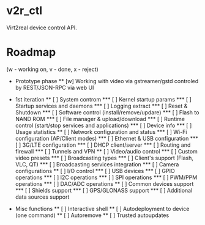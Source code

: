 v2r_ctl
=======

Virt2real device control API.

Roadmap
=======

(w - working on, v - done, x - reject)

* Prototype phase
** [w] Working with video via gstreamer/gstd controled by REST/JSON-RPC via web UI

* 1st iteration 
** [ ] System controm
*** [ ] Kernel startup params
*** [ ] Startup services and daemons
*** [ ] Logging extract
*** [ ] Reset & Shutdown
*** [ ] Software control (install/remove/updare)
*** [ ] Flash to NAND ROM 
*** [ ] File manager & upload/download
*** [ ] Runtime control (start/stop services and applications) 
*** [ ] Device info 
*** [ ] Usage statistics 
** [ ] Network configuration and status
*** [ ] Wi-Fi configuration (AP/Client modes)
*** [ ] Ethernet & USB configuration
*** [ ] 3G/LTE configuration
*** [ ] DHCP client/server
*** [ ] Routing and firewall
*** [ ] Tunnels and VPN
** [ ] Video/audio control
*** [ ] Custom video presets
*** [ ] Broadcasting types
*** [ ] Client's support (Flash, VLC, QT) 
*** [ ] Broadcasting services integration
*** [ ] Camera configurations
** [ ] I/O control
*** [ ] USB devices
*** [ ] GPIO operations
*** [ ] I2C operations
*** [ ] SPI operations
*** [ ] PWM/PPM operations
*** [ ] DAC/ADC operations
** [ ] Common devices support
*** [ ] Shields support
*** [ ] GPS/GLONASS support
*** [ ] Additional data sources support

* Misc functions
** [ ] Interactive shell
** [ ] Autodeployment to device (one command) 
** [ ] Autoremove
** [ ] Trusted autoupdates
